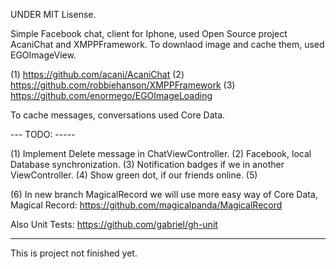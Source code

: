 
UNDER MIT Lisense.

Simple Facebook chat, client for Iphone, 
used Open Source project AcaniChat and XMPPFramework.
To downlaod image and cache them, used EGOImageView.

(1) https://github.com/acani/AcaniChat
(2) https://github.com/robbiehanson/XMPPFramework
(3) https://github.com/enormego/EGOImageLoading


To cache messages, conversations used Core Data.

--- TODO: -----

(1) Implement Delete message in ChatViewController.
(2) Facebook, local Database synchronization.
(3) Notification badges if we in another ViewController.
(4) Show green dot, if our friends online.
(5)


(6) In new branch MagicalRecord we will use more easy way of Core Data,
Magical Record:   https://github.com/magicalpanda/MagicalRecord

Also
Unit Tests: https://github.com/gabriel/gh-unit


------
This is project not finished yet.


